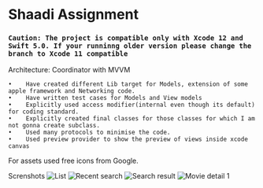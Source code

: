 # Shaadi Assignment
### `Caution: The project is compatible only with Xcode 12 and Swift 5.0. If your runninng older version please change the branch to Xcode 11 compatible`
Architecture:
    Coordinator with MVVM

    •    Have created different Lib target for Models, extension of some apple framework and Networking code.
    •    Have written test cases for Models and View models
    •    Explicitly used access modifier(internal even though its default) for coding standard.
    •    Explicitly created final classes for those classes for which I am not gonna create subclass.
    •    Used many protocols to minimise the code.
    •    Used preview provider to show the preview of views inside xcode canvas

For assets used free icons from Google.

Screnshots
![List](../main/Screenshots/ListView.png)
![Recent search](../main/Screenshots/DetailView.png)
![Search result](../main/Screenshots/Preview_list.png)
![Movie detail 1](../main/Screenshots/Preview_detail.png)
